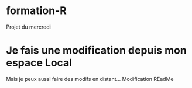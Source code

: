 # formation-R
Projet du mercredi
# Je fais une modification depuis mon espace Local
Mais je peux aussi faire des modifs en distant... Modification REadMe
